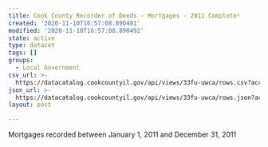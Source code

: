 ```yaml
---
title: Cook County Recorder of Deeds - Mortgages - 2011 Complete!
created: '2020-11-10T16:57:08.890481'
modified: '2020-11-10T16:57:08.890492'
state: active
type: dataset
tags: []
groups:
  - Local Government
csv_url: >-
  https://datacatalog.cookcountyil.gov/api/views/33fu-uwca/rows.csv?accessType=DOWNLOAD
json_url: >-
  https://datacatalog.cookcountyil.gov/api/views/33fu-uwca/rows.json?accessType=DOWNLOAD
layout: post

---
```

Mortgages recorded between January 1, 2011 and December 31, 2011
